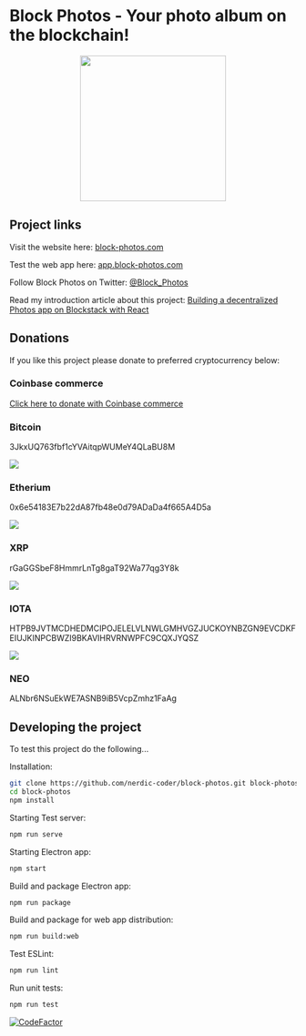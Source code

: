 # Block Photos - Your photo album on the blockchain!

<p align="center">
  <img src="https://github.com/nerdic-coder/block-photos/blob/master/electron/icons/png/256x256.png?raw=true" width="256" height="256">
</p>

## Project links

Visit the website here: [block-photos.com](https://block-photos.com/)

Test the web app here: [app.block-photos.com](https://app.block-photos.com/)

Follow Block Photos on Twitter: [@Block_Photos](https://twitter.com/Block_Photos)

Read my introduction article about this project: [Building a decentralized Photos app on Blockstack with React](https://nerdic-coder.com/2018/06/22/building-a-decentralized-photos-app-on-blockstack-with-react/)


## Donations

If you like this project please donate to preferred cryptocurrency below:

### Coinbase commerce

[Click here to donate with Coinbase commerce](https://commerce.coinbase.com/checkout/9d35f08b-bd51-40b0-a502-b88250cffc6b)

### Bitcoin

3JkxUQ763fbf1cYVAitqpWUMeY4QLaBU8M
<p>
  <img src="https://github.com/nerdic-coder/block-photos/blob/master/resources/btc-qrcode.png?raw=true">
</p>

### Etherium 

0x6e54183E7b22dA87fb48e0d79ADaDa4f665A4D5a
<p>
  <img src="https://github.com/nerdic-coder/block-photos/blob/master/resources/etherium-qrcode.png?raw=true">
</p>

### XRP 

rGaGGSbeF8HmmrLnTg8gaT92Wa77qg3Y8k
<p>
  <img src="https://github.com/nerdic-coder/block-photos/blob/master/resources/xrp-qrcode.png?raw=true">
</p>

### IOTA

HTPB9JVTMCDHEDMCIPOJELELVLNWLGMHVGZJUCKOYNBZGN9EVCDKFEIUJKINPCBWZI9BKAVIHRVRNWPFC9CQXJYQSZ
<p>
  <img src="https://github.com/nerdic-coder/block-photos/blob/master/resources/iota-qrcode.png?raw=true">
</p>

### NEO

ALNbr6NSuEkWE7ASNB9iB5VcpZmhz1FaAg

## Developing the project

To test this project do the following...

Installation:
```bash
git clone https://github.com/nerdic-coder/block-photos.git block-photos
cd block-photos
npm install
```

Starting Test server:
```bash
npm run serve
```

Starting Electron app:
```bash
npm start
```

Build and package Electron app:
```bash
npm run package
```

Build and package for web app distribution:
```bash
npm run build:web
```

Test ESLint:
```bash
npm run lint
```

Run unit tests:
```bash
npm run test
```

[![CodeFactor](https://www.codefactor.io/repository/github/nerdic-coder/block-photos/badge/master)](https://www.codefactor.io/repository/github/nerdic-coder/block-photos/overview/master)
